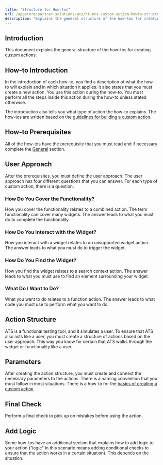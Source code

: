 ```yaml
---
title: "Structure for How-tos"
url: /appstore/partner-solutions/ats/ht-one-custom-action-howto-structure/
description: "Explains the general structure of the how-tos for creating custom actions."
---
```


## Introduction

This document explains the general structure of the how-tos for creating custom actions.

## How-to Introduction

In the introduction of each how-to, you find a description of what the how-to will explain and in which situation it applies. It also states that you must create a new action. You use this action during the how-to. You must perform all the steps inside this action during the how-to unless stated otherwise.

The introduction also tells you what type of action the how-to explains. The how-tos are written based on the [guidelines for building a custom action](/appstore/partner-solutions/ats/ht-one-guidelines-custom-action/).

## How-to Prerequisites

All of the how-tos have the prerequisite that you must read and if necessary complete the [General](/appstore/partner-solutions/ats/ht-one-custom-action-general/) section.

## User Approach

After the prerequisites, you must define the user approach. The user approach has four different questions that you can answer. For each type of custom action, there is a question.

### How Do You Cover the Functionality?

How you cover the functionality relates to a combined action. The term functionality can cover many widgets. The answer leads to what you must do to complete the functionality. 

### How Do You Interact with the Widget?

How you interact with a widget relates to an unsupported widget action. The answer leads to what you must do to trigger the widget.

### How Do You Find the Widget?

How you find the widget relates to a search context action. The answer leads to what you must use to find an element surrounding your widget.

### What Do I Want to Do?

What you want to do relates to a function action. The answer leads to what code you must use to perform what you want to do.

## Action Structure

ATS is a functional testing tool, and it simulates a user. To ensure that ATS also acts like a user, you must create a structure of actions based on the user approach. This way you know for certain that ATS walks through the widget or functionality like a user. 

## Parameters

After creating the action structure, you must create and connect the necessary parameters to the actions. There is a naming convention that you must follow in most situations. There is a how-to for the [basics of creating a custom action](/appstore/partner-solutions/ats/ht-one-custom-action-basics/).

## Final Check

Perform a final check to pick up on mistakes before using the action. 

## Add Logic

Some how-tos have an additional section that explains how to add logic to your action ("logic" in this scenario means adding conditional checks to ensure that the action works in a certain situation). This depends on the situation.
